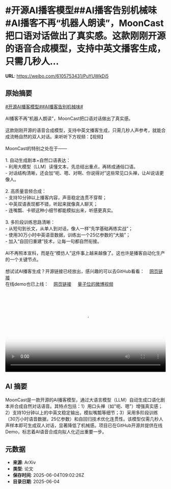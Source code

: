 # #开源AI播客模型##AI播客告别机械味#AI播客不再“机器人朗读”，MoonCast把口语对话做出了真实感。这款刚刚开源的语音合成模型，支持中英文播客生成，只需几秒人...

**URL**: https://weibo.com/6105753431/PuYUWkDi5

## 原始摘要

<a href="https://m.weibo.cn/search?containerid=231522type%3D1%26t%3D10%26q%3D%23%E5%BC%80%E6%BA%90AI%E6%92%AD%E5%AE%A2%E6%A8%A1%E5%9E%8B%23&amp;extparam=%23%E5%BC%80%E6%BA%90AI%E6%92%AD%E5%AE%A2%E6%A8%A1%E5%9E%8B%23" data-hide=""><span class="surl-text">#开源AI播客模型#</span></a><a href="https://m.weibo.cn/search?containerid=231522type%3D1%26t%3D10%26q%3D%23AI%E6%92%AD%E5%AE%A2%E5%91%8A%E5%88%AB%E6%9C%BA%E6%A2%B0%E5%91%B3%23&amp;extparam=%23AI%E6%92%AD%E5%AE%A2%E5%91%8A%E5%88%AB%E6%9C%BA%E6%A2%B0%E5%91%B3%23" data-hide=""><span class="surl-text">#AI播客告别机械味#</span></a><br><br>AI播客不再“机器人朗读”，MoonCast把口语对话做出了真实感。<br><br>这款刚刚开源的语音合成模型，支持中英文播客生成，只需几秒人声参考，就能合成流畅自然的双人对话。来听听下方视频：【视频】<br><br>MoonCast的特别之处在于——<br><br>1. 自动生成剧本+自然口语表达：<br>    - 利用大模型（LLM）读懂文本，先总结出重点，再转成通俗口语。<br>    - 对话结构清晰，还会加“呃、嗯、对啊、你说得对”这些常见口头禅，让AI说话更像人。<br>        <br>2. 高质量音频合成：<br>    - 支持10分钟以上播客内容，声音稳定连贯不穿帮；<br>    - 中英双语表现都不错，听起来就像真人聊天；<br>    - 连嘴瓢、卡顿这种小细节都能模拟出来，听感更真实。<br>        <br>3. 多阶段训练思路清晰：<br>    - 从短句到长文，从单人到对话，像人一样“先学基础再练实战”；<br>    - 使用30万小时中英语音数据，训练出一个25亿参数的“大脑”；<br>    - 加入“自回归重建”技术，让每一句都自然衔接。<br>        <br>AI不再照本宣科，而是在“模仿人”这件事上越来越像了。这也许是播客自动化生产的一个关键节点。<br><br>想试试AI播客生成？开源链接已经放出，感兴趣的可以去GitHub看看：<a href="https://weibo.cn/sinaurl?u=https%3A%2F%2Fgithub.com%2Fjzq2000%2FMoonCast" data-hide=""><span class="url-icon"><img style="width: 1rem;height: 1rem" src="https://h5.sinaimg.cn/upload/2015/09/25/3/timeline_card_small_web_default.png" referrerpolicy="no-referrer"></span><span class="surl-text">网页链接</span></a><br>在线demo也已上线：<a href="https://weibo.cn/sinaurl?u=https%3A%2F%2Fmooncastdemo.github.io%2F" data-hide=""><span class="url-icon"><img style="width: 1rem;height: 1rem" src="https://h5.sinaimg.cn/upload/2015/09/25/3/timeline_card_small_web_default.png" referrerpolicy="no-referrer"></span><span class="surl-text">网页链接</span></a> <a href="https://video.weibo.com/show?fid=1034:5173838418477116" data-hide=""><span class="url-icon"><img style="width: 1rem;height: 1rem" src="https://h5.sinaimg.cn/upload/2015/09/25/3/timeline_card_small_video_default.png" referrerpolicy="no-referrer"></span><span class="surl-text">量子位的微博视频</span></a><br clear="both"><div style="clear: both"></div><video controls="controls" poster="https://tvax1.sinaimg.cn/orj480/006Fd7o3ly1i23cf9lokqj30zk0k0wee.jpg" style="width: 100%"><source src="https://f.video.weibocdn.com/o0/PyaNWBRolx08oMjdsGVW01041200vHh30E010.mp4?label=mp4_720p&amp;template=1280x720.25.0&amp;ori=0&amp;ps=1CwnkDw1GXwCQx&amp;Expires=1749031259&amp;ssig=URRXWgbLqu&amp;KID=unistore,video"><source src="https://f.video.weibocdn.com/o0/bBl8qN4Clx08oMjd6QE801041200faub0E010.mp4?label=mp4_hd&amp;template=852x480.25.0&amp;ori=0&amp;ps=1CwnkDw1GXwCQx&amp;Expires=1749031259&amp;ssig=Hrp4XAN3wI&amp;KID=unistore,video"><source src="https://f.video.weibocdn.com/o0/WCJXCjE7lx08oMjd9Y5i0104120099BD0E010.mp4?label=mp4_ld&amp;template=640x360.25.0&amp;ori=0&amp;ps=1CwnkDw1GXwCQx&amp;Expires=1749031259&amp;ssig=EfxqBY%2BUuV&amp;KID=unistore,video"><p>视频无法显示，请前往<a href="https://video.weibo.com/show?fid=1034%3A5173838418477116" target="_blank" rel="noopener noreferrer">微博视频</a>观看。</p></video>

## AI 摘要

MoonCast是一款开源的AI播客模型，通过大语言模型（LLM）自动生成口语化剧本并合成自然对话语音。其特点包括：1）用口头禅（如"呃、嗯"）增强真实感；2）支持10分钟以上的中英文稳定输出，模拟嘴瓢等细节；3）采用多阶段训练（30万小时语音数据，25亿参数）和自回归技术优化连贯性。该模型仅需几秒人声样本即可生成双人对话，显著降低了机械感。项目已在GitHub开源并提供在线Demo，标志着AI语音合成向拟人化迈出重要一步。

## 元数据

- **来源**: ArXiv
- **类型**: 论文
- **保存时间**: 2025-06-04T09:02:26Z
- **目录日期**: 2025-06-04
